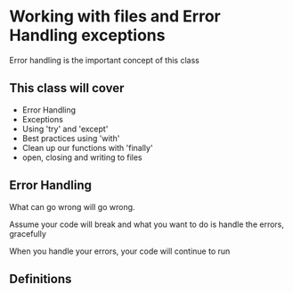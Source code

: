 # Working with files and Error Handling exceptions

Error handling is the important concept of this class

## This class will cover
- Error Handling
- Exceptions
- Using 'try' and 'except'
- Best practices using 'with'
- Clean up our functions with 'finally'
- open, closing and writing to files

## Error Handling
What can go wrong will go wrong.

Assume your code will break and what you want to do is handle the errors, gracefully

When you handle your errors, your code will continue to run

## Definitions